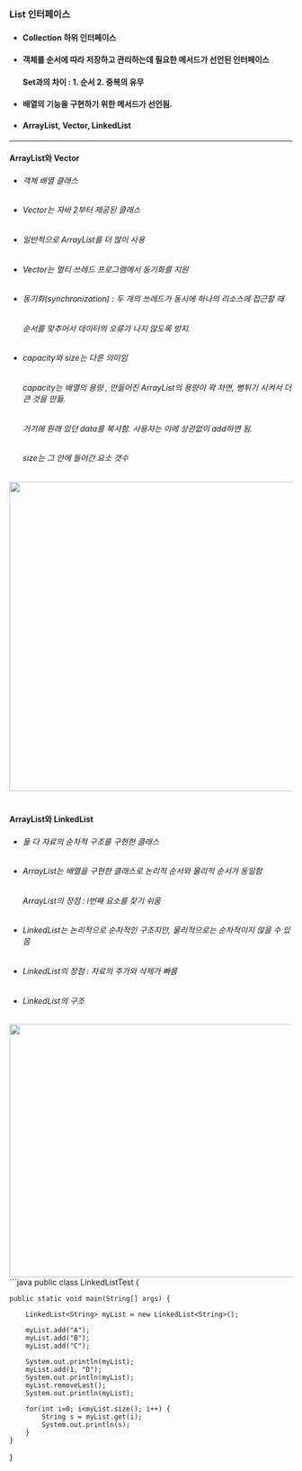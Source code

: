 ### List 인터페이스
* #### Collection 하위 인터페이스
* #### 객체를 순서에 따라 저장하고 관리하는데 필요한 메서드가 선언된 인터페이스
  #### Set과의 차이 : 1. 순서 2. 중복의 유무 
* #### 배열의 기능을 구현하기 위한 메서드가 선언됨.
* #### ArrayList, Vector, LinkedList

--------------------
#### ArrayList와 Vector 
* ###### 객체 배열 클래스
* ###### Vector는 자바 2부터 제공된 클래스
* ###### 일반적으로 ArrayList를 더 많이 사용
* ###### Vector는 멀티 쓰레드 프로그램에서 동기화를 지원
* ###### 동기화(synchronization) : 두 개의 쓰레드가 동시에 하나의 리소스에 접근할 때 
  ######                          순서를 맞추어서 데이터의 오류가 나지 않도록 방지.
* ###### capacity와 size는 다른 의미임 
  ###### capacity는 배열의 용량 , 만들어진 ArrayList의 용량이 꽉 차면, 뻥튀기 시켜서 더 큰 것을 만듦.
  ###### 거기에 원래 있던 data를 복사함. 사용자는 이에 상관없이 add하면 됨.
  ###### size는 그 안에 들어간 요소 갯수
 <img src="https://user-images.githubusercontent.com/74708028/110307804-ad61d980-8042-11eb-9199-66117b41e77f.jpg" width="900" height="550">   

#
#### ArrayList와 LinkedList
* ###### 둘 다 자료의 순차적 구조를 구현한 클래스
* ###### ArrayList는 배열을 구현한 클래스로 논리적 순서와 물리적 순서가 동일함
  ###### ArrayList의 장점 : i번째 요소를 찾기 쉬움
* ###### LinkedList는 논리적으로 순차적인 구조지만, 물리적으로는 순차적이지 않을 수 있음
* ###### LinkedList의 장점 : 자료의 추가와 삭제가 빠름  
* ###### LinkedList의 구조 
<img src="https://user-images.githubusercontent.com/74708028/110307717-958a5580-8042-11eb-8fec-f039a4f7b9bd.jpg" width="700" height="450">
```java
public class LinkedListTest {

	public static void main(String[] args) {

		LinkedList<String> myList = new LinkedList<String>();
		
		myList.add("A");
		myList.add("B");
		myList.add("C");
		
		System.out.println(myList);
		myList.add(1, "D");
		System.out.println(myList);
		myList.removeLast();
		System.out.println(myList);
		
		for(int i=0; i<myList.size(); i++) {
			String s = myList.get(i);
			System.out.println(s);
		}
	}
}
```
